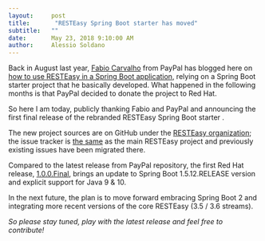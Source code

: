```yaml
---
layout:     post
title:       "RESTEasy Spring Boot starter has moved"
subtitle:   ""
date:       May 23, 2018 9:10:00 AM
author:     Alessio Soldano
---
```



                    



                    




Back in August last year, [Fabio Carvalho](https://developer.jboss.org/people/fabiocarvalho) from PayPal has blogged here on [how to use RESTEasy in a Spring Boot application](https://developer.jboss.org/community/resteasy/blog/2017/08/09/how-to-use-resteasy-in-a-spring-boot-application), relying on a Spring Boot starter project that he basically developed. What happened in the following months is that PayPal decided to donate the project to Red Hat.

So here I am today, 
publicly thanking Fabio and PayPal and announcing the first final release of the rebranded RESTEasy Spring Boot starter
.

The new project sources are on GitHub under the [RESTEasy organization](https://github.com/resteasy/resteasy-spring-boot); the issue tracker is [the same](https://issues.redhat.com/projects/RESTEASY?selectedItem=com.atlassian.jira.jira-projects-plugin%3Arelease-page&amp;status=released-unreleased) as the main RESTEasy project and previously existing issues have been migrated there.

Compared to the latest release from PayPal repository, the first Red Hat release, [1.0.0.Final](https://github.com/resteasy/resteasy-spring-boot/tree/1.0.0.Final), brings an update to Spring Boot 1.5.12.RELEASE version and explicit support for Java 9 &amp; 10.

In the next future, the plan is to move forward embracing Spring Boot 2 and integrating more recent versions of the core RESTEasy (3.5 / 3.6 streams).

_So please stay tuned, play with the latest release and feel free to contribute!_




                    




                    

                    


                
